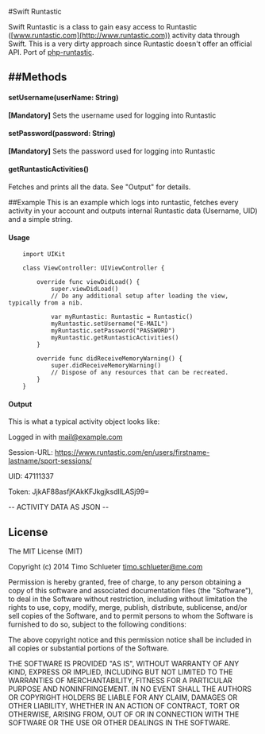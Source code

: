 #Swift Runtastic

Swift Runtastic is a class to gain easy access to Runtastic ([www.runtastic.com](http://www.runtastic.com)) activity data through Swift.
This is a very dirty approach since Runtastic doesn't offer an official API. Port of [php-runtastic](https://github.com/timoschlueter/php-runtastic).



##Methods
------
#### setUsername(userName: String)

**[Mandatory]** Sets the username used for logging into Runtastic

#### setPassword(password: String)

**[Mandatory]** Sets the password used for logging into Runtastic

#### getRuntasticActivities()

Fetches and prints all the data. See "Output" for details.


##Example
This is an example which logs into runtastic, fetches every activity in your account and outputs internal Runtastic data (Username, UID) and a simple string.


#### Usage

```
	import UIKit

	class ViewController: UIViewController {

	    override func viewDidLoad() {
	        super.viewDidLoad()
	        // Do any additional setup after loading the view, typically from a nib.
	        
	        var myRuntastic: Runtastic = Runtastic()
	        myRuntastic.setUsername("E-MAIL")
	        myRuntastic.setPassword("PASSWORD")
	        myRuntastic.getRuntasticActivities()
	    }

	    override func didReceiveMemoryWarning() {
	        super.didReceiveMemoryWarning()
	        // Dispose of any resources that can be recreated.
	    }
	}
```
	
#### Output

This is what a typical activity object looks like:

Logged in with mail@example.com

Session-URL: https://www.runtastic.com/en/users/firstname-lastname/sport-sessions/

UID: 47111337

Token: JjkAF88asfjKAkKFJkgjksdllLASj99=

-- ACTIVITY DATA AS JSON --

License
-------

The MIT License (MIT)

Copyright (c) 2014 Timo Schlueter <timo.schlueter@me.com>

Permission is hereby granted, free of charge, to any person obtaining a copy
of this software and associated documentation files (the "Software"), to deal
in the Software without restriction, including without limitation the rights
to use, copy, modify, merge, publish, distribute, sublicense, and/or sell
copies of the Software, and to permit persons to whom the Software is
furnished to do so, subject to the following conditions:

The above copyright notice and this permission notice shall be included in all
copies or substantial portions of the Software.

THE SOFTWARE IS PROVIDED "AS IS", WITHOUT WARRANTY OF ANY KIND, EXPRESS OR
IMPLIED, INCLUDING BUT NOT LIMITED TO THE WARRANTIES OF MERCHANTABILITY,
FITNESS FOR A PARTICULAR PURPOSE AND NONINFRINGEMENT. IN NO EVENT SHALL THE
AUTHORS OR COPYRIGHT HOLDERS BE LIABLE FOR ANY CLAIM, DAMAGES OR OTHER
LIABILITY, WHETHER IN AN ACTION OF CONTRACT, TORT OR OTHERWISE, ARISING FROM,
OUT OF OR IN CONNECTION WITH THE SOFTWARE OR THE USE OR OTHER DEALINGS IN THE
SOFTWARE.
